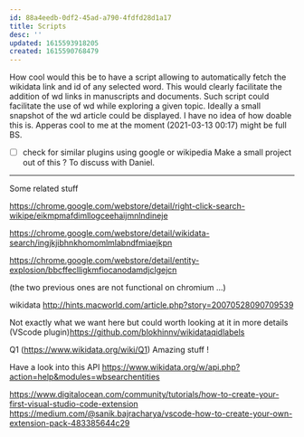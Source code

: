```yaml
---
id: 88a4eedb-0df2-45ad-a790-4fdfd28d1a17
title: Scripts
desc: ''
updated: 1615593918205
created: 1615590768479
---
```


How cool would this be to have a script allowing to automatically fetch the wikidata link and id of any selected word.
This would clearly facilitate the addition of  wd links in manuscripts and documents. Such script could facilitate the use of wd while exploring a given topic. Ideally a small snapshot of the wd article could be displayed.
I have no idea of how doable this is.
Apperas cool to me at the moment (2021-03-13 00:17) might be full BS.

- [ ] check for similar plugins using google or wikipedia 
Make a small project out of this ? 
To discuss with Daniel.


----------
Some related stuff

https://chrome.google.com/webstore/detail/right-click-search-wikipe/eikmpmafdimllogceehaijmnlndineje

https://chrome.google.com/webstore/detail/wikidata-search/ingjkjibhnkhomomlmlabndfmiaejkpn

https://chrome.google.com/webstore/detail/entity-explosion/bbcffeclligkmfiocanodamdjclgejcn

(the two previous ones are not functional on chromium ...)


wikidata
http://hints.macworld.com/article.php?story=20070528090709539


Not exactly what we want here but could worth looking at it in more details
(VScode plugin)https://github.com/blokhinnv/wikidataqidlabels

Q1 (https://www.wikidata.org/wiki/Q1) Amazing stuff !

Have a look into this API https://www.wikidata.org/w/api.php?action=help&modules=wbsearchentities


https://www.digitalocean.com/community/tutorials/how-to-create-your-first-visual-studio-code-extension
https://medium.com/@sanik.bajracharya/vscode-how-to-create-your-own-extension-pack-483385644c29